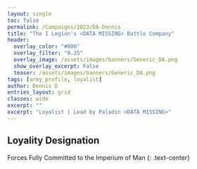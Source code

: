 ```yaml
---
layout: single
toc: false
permalink: /Campaigns/2023/DA-Dennis
title: "The I Legion's <DATA MISSING> Battle Company"
header:
  overlay_color: "#000"
  overlay_filter: "0.25"
  overlay_image: /assets/images/banners/Generic_DA.png
  show_overlay_excerpt: False
  teaser: /assets/images/banners/Generic_DA.png
tags: [army_profile, loyalist]
author: Dennis D
entries_layout: grid
classes: wide
excerpt: ""
excerpt: "Loyalist | Lead by Paladin <DATA MISSING>"
---
```


## Loyality Designation
Forces Fully Committed to the Imperium of Man
{: .text-center}